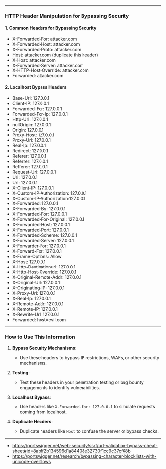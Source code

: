 
---

### **HTTP Header Manipulation for Bypassing Security**

#### **1. Common Headers for Bypassing Security**
- X-Forwarded-For: attacker.com
- X-Forwarded-Host: attacker.com
- X-Forwarded-Proto: attacker.com
- Host: attacker.com (duplicate this header)
- X-Host: attacker.com
- X-Forwarded-Server: attacker.com
- X-HTTP-Host-Override: attacker.com
- Forwarded: attacker.com

#### **2. Localhost Bypass Headers**
- Base-Url: 127.0.0.1
- Client-IP: 127.0.0.1
- Forwarded-For: 127.0.0.1
- Forwarded-For-Ip: 127.0.0.1
- Http-Url: 127.0.0.1
- nullOrigin: 127.0.0.1
- Origin: 127.0.0.1
- Proxy-Host: 127.0.0.1
- Proxy-Url: 127.0.0.1
- Real-Ip: 127.0.0.1
- Redirect: 127.0.0.1
- Referer: 127.0.0.1
- Referrer: 127.0.0.1
- Refferer: 127.0.0.1
- Request-Uri: 127.0.0.1
- Uri: 127.0.0.1
- Url: 127.0.0.1
- X-Client-IP: 127.0.0.1
- X-Custom-IP-Authorization: 127.0.0.1
- X-Custom-IP-Authorization:127.0.0.1
- X-Forwarded: 127.0.0.1
- X-Forwarded-By: 127.0.0.1
- X-Forwarded-For: 127.0.0.1
- X-Forwarded-For-Original: 127.0.0.1
- X-Forwarded-Host: 127.0.0.1
- X-Forwarded-Port: 127.0.0.1
- X-Forwarded-Scheme: 127.0.0.1
- X-Forwarded-Server: 127.0.0.1
- X-Forwarder-For: 127.0.0.1
- X-Forward-For: 127.0.0.1
- X-Frame-Options: Allow
- X-Host: 127.0.0.1
- X-Http-Destinationurl: 127.0.0.1
- X-Http-Host-Override: 127.0.0.1
- X-Original-Remote-Addr: 127.0.0.1
- X-Original-Url: 127.0.0.1
- X-Originating-IP: 127.0.0.1
- X-Proxy-Url: 127.0.0.1
- X-Real-Ip: 127.0.0.1
- X-Remote-Addr: 127.0.0.1
- X-Remote-IP: 127.0.0.1
- X-Rewrite-Url: 127.0.0.1
- Forwarded: host=evil.com

---

### **How to Use This Information**
1. **Bypass Security Mechanisms**:
   - Use these headers to bypass IP restrictions, WAFs, or other security mechanisms.

2. **Testing**:
   - Test these headers in your penetration testing or bug bounty engagements to identify vulnerabilities.

3. **Localhost Bypass**:
   - Use headers like `X-Forwarded-For: 127.0.0.1` to simulate requests coming from localhost.

4. **Duplicate Headers**:
   - Duplicate headers like `Host` to confuse the server or bypass checks.

---
- https://portswigger.net/web-security/ssrf/url-validation-bypass-cheat-sheet#id=8abff2b134596d1a84408e32730f1cc9c37cf68b
- https://portswigger.net/research/bypassing-character-blocklists-with-unicode-overflows
